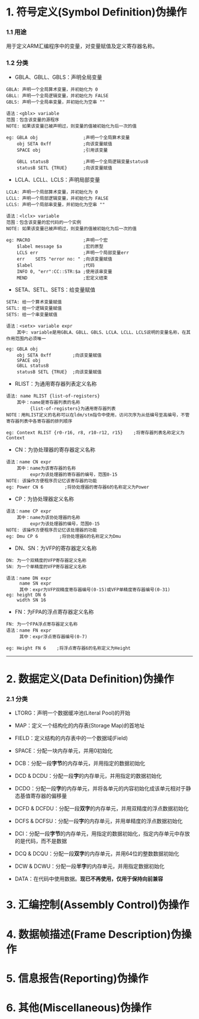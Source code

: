 # 1. 符号定义(Symbol Definition)伪操作

### 1.1 用途

用于定义ARM汇编程序中的变量，对变量赋值及定义寄存器名称。

### 1.2 分类

* GBLA、GBLL、GBLS：声明全局变量

```
GBLA: 声明一个全局算术变量，并初始化为 0 
GBLL: 声明一个全局逻辑变量，并初始化为 FALSE
GBLS: 声明一个全局串变量，并初始化为空串 ""

语法：<gblx> variable
范围：包含该变量的源程序
NOTE: 如果该变量已被声明过，则变量的值被初始化为后一次的值

eg: GBLA obj                 ;声明一个全局算术变量
    obj SETA 0xff            ;向该变量赋值
    SPACE obj                ;引用该变量
    
    GBLL statusB             ;声明一个全局逻辑变量statusB
    statusB SETL {TRUE}      ;向该变量赋值
```

* LCLA、LCLL、LCLS：声明局部变量

```
LCLA: 声明一个局部算术变量，并初始化为 0
LCLL: 声明一个局部逻辑变量，并初始化为 FALSE
LCLS: 声明一个局部串变量，并初始化为空串 ""

语法：<lclx> variable
范围：包含该变量的宏代码的一个实例
NOTE: 如果该变量已被声明过，则变量的值被初始化为后一次的值

eg: MACRO                    ;声明一个宏
    $label message $a        ;宏的原型
    LCLS err                 ;声明一个局部变量err
    err    SETS "error no: " ;向该变量赋值
    $label                   ;代码
    INFO 0, "err":CC::STR:$a ;使用该串变量
    MEND                     ;宏定义结束
```

* SETA、SETL、SETS：给变量赋值

```
SETA: 给一个算术变量赋值
SETL: 给一个逻辑变量赋值
SETS: 给一个串变量赋值

语法：<setx> variable expr
    其中: variable是用GBLA、GBLL、GBLS、LCLA、LCLL、LCLS说明的变量名称，在其作用范围内必须唯一

eg: GBLA obj            
    obj SETA 0xff        ;向该变量赋值
    SPACE obj
    GBLL statusB
    statusB SETL {TRUE}  ;向该变量赋值
```

* RLIST：为通用寄存器列表定义名称

```
语法: name RLIST {list-of-registers}
    其中：name是寄存器列表的名称
         {list-of-registers}为通用寄存器列表 
NOTE：用RLIST定义的名称可以在ldm/stm指令中使用，访问次序为从低编号至高编号，不管寄存器列表中各寄存器的排列顺序

eg: Context RLIST {r0-r16, r8, r10-r12, r15}    ;将寄存器列表名称定义为Context
```

* CN：为协处理器的寄存器定义名称

```
语法：name CN expr
    其中：name为该寄存器的名称
         expr为该处理器的寄存器的编号，范围0-15
NOTE: 该操作方便程序员记忆该寄存器的功能
eg: Power CN 6        ;将协处理器的寄存器6的名称定义为Power
```

* CP：为协处理器定义名称

```
语法：name CP expr
    其中：name为该协处理器的名称
         expr为该处理器的编号，范围0-15
NOTE: 该操作方便程序员记忆该处理器的功能
eg: Dmu CP 6        ;将协处理器6的名称定义为Dmu
```

* DN、SN：为VFP的寄存器定义名称

```
DN: 为一个双精度的VFP寄存器定义名称
SN: 为一个单精度的VFP寄存器定义名称

语法：name DN expr
     name SN expr
     其中：expr为VFP双精度寄存器编号(0-15)或VFP单精度寄存器编号(0-31)
eg: height DN 6
    width SN 16
```

* FN：为FPA的浮点寄存器定义名称

```
FN: 为一个FPA浮点寄存器定义名称
语法：name FN expr
     其中：expr浮点寄存器编号(0-7)

eg: Height FN 6    ;将浮点寄存器6的名称定义为Height
```

-----------

# 2. 数据定义(Data Definition)伪操作

### 2.1 分类

* LTORG：声明一个数据缓冲池(Literal Pool)的开始

* MAP：定义一个结构化的内存表(Storage Map)的首地址

* FIELD：定义结构的内存表中的一个数据域(Field)

* SPACE：分配一块内存单元，并用0初始化

* DCB：分配一段**字节**的内存单元，并用指定的数据初始化

* DCD & DCDU：分配一段**字**的内存单元，并用指定的数据初始化

* DCDO：分配一段**字**的内存单元，并将各单元的内容初始化成该单元相对于静态基值寄存器的偏移量

* DCFD & DCFDU：分配一段**双字**的内存单元，并用双精度的浮点数据初始化

* DCFS & DCFSU：分配一段**字**的内存单元，并用单精度的浮点数据初始化

* DCI：分配一段**字节**的内存单元，用指定的数据初始化，指定内存单元中存放的是代码，而不是数据

* DCQ & DCQU：分配一段**双字**的内存单元，并用64位的整数数据初始化

* DCW & DCWU：分配一段**半字**的内存单元，并用指定数据初始化

* DATA：在代码中使用数据。**现已不再使用，仅用于保持向前兼容**

# 3. 汇编控制(Assembly Control)伪操作

# 4. 数据帧描述(Frame Description)伪操作

# 5. 信息报告(Reporting)伪操作

# 6. 其他(Miscellaneous)伪操作
